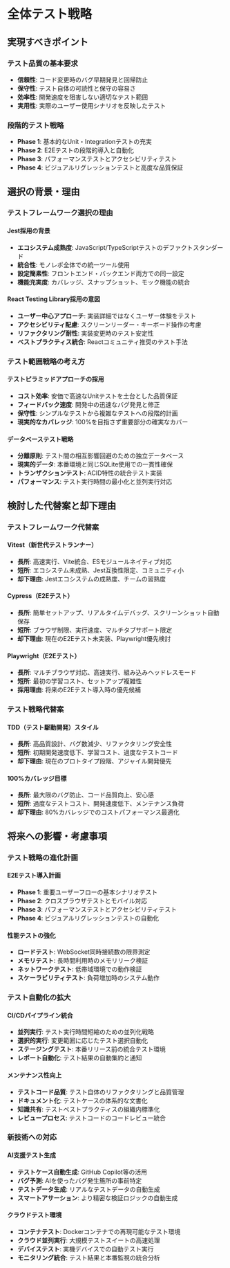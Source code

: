 # 全体テスト戦略

## 実現すべきポイント

### テスト品質の基本要求
- **信頼性**: コード変更時のバグ早期発見と回帰防止
- **保守性**: テスト自体の可読性と保守の容易さ
- **効率性**: 開発速度を阻害しない適切なテスト範囲
- **実用性**: 実際のユーザー使用シナリオを反映したテスト

### 段階的テスト戦略
- **Phase 1**: 基本的なUnit・Integrationテストの充実
- **Phase 2**: E2Eテストの段階的導入と自動化
- **Phase 3**: パフォーマンステストとアクセシビリティテスト
- **Phase 4**: ビジュアルリグレッションテストと高度な品質保証

## 選択の背景・理由

### テストフレームワーク選択の理由

#### Jest採用の背景
- **エコシステム成熟度**: JavaScript/TypeScriptテストのデファクトスタンダード
- **統合性**: モノレポ全体での統一ツール使用
- **設定簡素性**: フロントエンド・バックエンド両方での同一設定
- **機能充実度**: カバレッジ、スナップショット、モック機能の統合

#### React Testing Library採用の意図
- **ユーザー中心アプローチ**: 実装詳細ではなくユーザー体験をテスト
- **アクセシビリティ配慮**: スクリーンリーダー・キーボード操作の考慮
- **リファクタリング耐性**: 実装変更時のテスト安定性
- **ベストプラクティス統合**: Reactコミュニティ推奨のテスト手法

### テスト範囲戦略の考え方

#### テストピラミッドアプローチの採用
- **コスト効率**: 安価で高速なUnitテストを土台とした品質保証
- **フィードバック速度**: 開発中の迅速なバグ発見と修正
- **保守性**: シンプルなテストから複雑なテストへの段階的計画
- **現実的なカバレッジ**: 100%を目指さず重要部分の確実なカバー

#### データベーステスト戦略
- **分離原則**: テスト間の相互影響回避のための独立データベース
- **現実的データ**: 本番環境と同じSQLite使用での一貫性確保
- **トランザクションテスト**: ACID特性の統合テスト実装
- **パフォーマンス**: テスト実行時間の最小化と並列実行対応

## 検討した代替案と却下理由

### テストフレームワーク代替案

#### Vitest（新世代テストランナー）
- **長所**: 高速実行、Vite統合、ESモジュールネイティブ対応
- **短所**: エコシステム未成熟、Jest互換性限定、コミュニティ小
- **却下理由**: Jestエコシステムの成熟度、チームの習熟度

#### Cypress（E2Eテスト）
- **長所**: 簡単セットアップ、リアルタイムデバッグ、スクリーンショット自動保存
- **短所**: ブラウザ制限、実行速度、マルチタブサポート限定
- **却下理由**: 現在のE2Eテスト未実装、Playwright優先検討

#### Playwright（E2Eテスト）
- **長所**: マルチブラウザ対応、高速実行、組み込みヘッドレスモード
- **短所**: 最初の学習コスト、セットアップ複雑性
- **採用理由**: 将来のE2Eテスト導入時の優先候補

### テスト戦略代替案

#### TDD（テスト駆動開発）スタイル
- **長所**: 高品質設計、バグ数減少、リファクタリング安全性
- **短所**: 初期開発速度低下、学習コスト、過度なテストコード
- **却下理由**: 現在のプロトタイプ段階、アジャイル開発優先

#### 100%カバレッジ目標
- **長所**: 最大限のバグ防止、コード品質向上、安心感
- **短所**: 過度なテストコスト、開発速度低下、メンテナンス負荷
- **却下理由**: 80%カバレッジでのコストパフォーマンス最適化

## 将来への影響・考慮事項

### テスト戦略の進化計画

#### E2Eテスト導入計画
- **Phase 1**: 重要ユーザーフローの基本シナリオテスト
- **Phase 2**: クロスブラウザテストとモバイル対応
- **Phase 3**: パフォーマンステストとアクセシビリティテスト
- **Phase 4**: ビジュアルリグレッションテストの自動化

#### 性能テストの強化
- **ロードテスト**: WebSocket同時接続数の限界測定
- **メモリテスト**: 長時間利用時のメモリリーク検証
- **ネットワークテスト**: 低帯域環境での動作検証
- **スケーラビリティテスト**: 負荷増加時のシステム動作

### テスト自動化の拡大

#### CI/CDパイプライン統合
- **並列実行**: テスト実行時間短縮のための並列化戦略
- **選択的実行**: 変更範囲に応じたテスト選択自動化
- **ステージングテスト**: 本番リリース前の統合テスト環境
- **レポート自動化**: テスト結果の自動集約と通知

#### メンテナンス性向上
- **テストコード品質**: テスト自体のリファクタリングと品質管理
- **ドキュメント化**: テストケースの体系的な文書化
- **知識共有**: テストベストプラクティスの組織内標準化
- **レビュープロセス**: テストコードのコードレビュー統合

### 新技術への対応

#### AI支援テスト生成
- **テストケース自動生成**: GitHub Copilot等の活用
- **バグ予測**: AIを使ったバグ発生箷所の事前特定
- **テストデータ生成**: リアルなテストデータの自動生成
- **スマートアサーション**: より精密な検証ロジックの自動生成

#### クラウドテスト環境
- **コンテナテスト**: Dockerコンテナでの再現可能なテスト環境
- **クラウド並列実行**: 大規模テストスイートの高速処理
- **デバイステスト**: 実機デバイスでの自動テスト実行
- **モニタリング統合**: テスト結果と本番監視の統合分析
